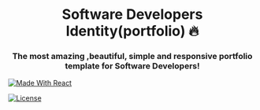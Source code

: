 <h1 align="center"> Software Developers Identity(portfolio) 🔥 </h1> 
<h3 align="center"> The most amazing ,beautiful, simple and  responsive portfolio template for Software Developers! </h3>

<p align="center">

 

  <a href="https://reactjs.org/"><img alt="Made With React" src="https://img.shields.io/badge/made%20with-react-61DAFB?style=flat-square" /></a>
 

  <a href="http://badges.mit-license.org/"><img alt="License" src="https://github.com/MugheesMb/developerIdentity/blob/master/LICENSE" /></a>
  

  
</p>

